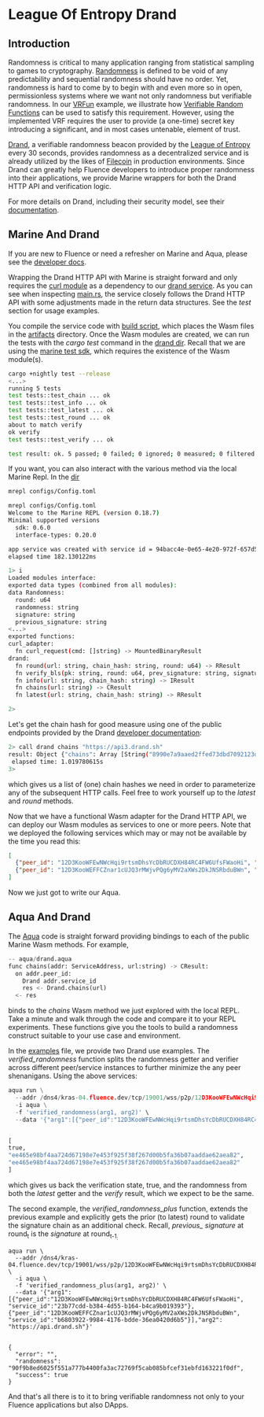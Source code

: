 # League Of Entropy Drand

## Introduction

Randomness is critical to many application ranging from statistical sampling to games to cryptography. [Randomness](https://en.wikipedia.org/wiki/Randomness) is defined to be void of any predictability and sequential randomness should have no order. Yet, randomness is hard to come by to begin with and even more so in open, permissionless systems where we want not only randomness but verifiable randomness. In our [VRFun](../vrfun/) example, we illustrate how [Verifiable Random Functions](https://people.csail.mit.edu/silvio/Selected%20Scientific%20Papers/Pseudo%20Randomness/Verifiable_Random_Functions.pdf) can be used to satisfy this requirement. However, using the implemented VRF requires the user to provide (a one-time) secret key introducing a significant, and in most cases untenable, element of trust.

[Drand](https://drand.love/), a verifiable randomness beacon provided by the [League of Entropy](https://en.wikipedia.org/wiki/League_of_entropy) every 30 seconds, provides randomness as a decentralized service and is already utilized by the likes of [Filecoin](https://spec.filecoin.io/libraries/drand/) in production environments. Since Drand can greatly help Fluence developers to introduce proper randomness into their applications, we provide Marine wrappers for both the Drand HTTP API and verification logic.

For more details on Drand, including their security model, see their [documentation](https://drand.love/docs/).

## Marine And Drand

If you are new to Fluence or need a refresher on Marine and Aqua, please see the [developer docs](https://fluence.dev/docs/learn/overview).

Wrapping the Drand HTTP API with Marine is straight forward and only requires the [curl module](./services/curl_adapter/) as a dependency to our [drand service](./services/drand). As you can see when inspecting [main.rs](./services/drand/src/main.rs), the service closely follows the Drand HTTP API with some adjustments made in the return data structures. See the *test* section for usage examples.

You compile the service code with [build script](./services/scripts/build.sh), which places the Wasm files in the [artifacts](./services/artifacts/) directory. Once the Wasm modules are created, we can run the tests with the *cargo test* command in the [drand dir](./services/drand/). Recall that we are using the [marine test sdk](https://crates.io/crates/marine-rs-sdk-test), which requires the existence of the Wasm module(s).

```bash
cargo +nightly test --release
<...>
running 5 tests
test tests::test_chain ... ok
test tests::test_info ... ok
test tests::test_latest ... ok
test tests::test_round ... ok
about to match verify
ok verify
test tests::test_verify ... ok

test result: ok. 5 passed; 0 failed; 0 ignored; 0 measured; 0 filtered out; finished in 1.85s
```

If you want, you can also interact with the various method via the local Marine Repl. In the [ dir](./services)

```bash
mrepl configs/Config.toml

mrepl configs/Config.toml
Welcome to the Marine REPL (version 0.18.7)
Minimal supported versions
  sdk: 0.6.0
  interface-types: 0.20.0

app service was created with service id = 94bacc4e-0e65-4e20-972f-657d5ef60d69
elapsed time 182.130122ms

1> i
Loaded modules interface:
exported data types (combined from all modules):
data Randomness:
  round: u64
  randomness: string
  signature: string
  previous_signature: string
<...>
exported functions:
curl_adapter:
  fn curl_request(cmd: []string) -> MountedBinaryResult
drand:
  fn round(url: string, chain_hash: string, round: u64) -> RResult
  fn verify_bls(pk: string, round: u64, prev_signature: string, signature: string) -> VResult
  fn info(url: string, chain_hash: string) -> IResult
  fn chains(url: string) -> CResult
  fn latest(url: string, chain_hash: string) -> RResult

2>
```

Let's get the chain hash for good measure using one of the public endpoints provided by the Drand [developer documentation](https://drand.love/developer/http-api/#public-endpoints):

```bash
2> call drand chains "https://api3.drand.sh"
result: Object {"chains": Array [String("8990e7a9aaed2ffed73dbd7092123d6f289930540d7651336225dc172e51b2ce")], "stderr": String("")}
 elapsed time: 1.019780615s
3>
```

which gives us a list of (one) chain hashes we need in order to parameterize any of the subsequent HTTP calls. Feel free to work yourself up to the *latest* and *round* methods.

Now that we have a functional Wasm adapter for the Drand HTTP API, we can deploy our Wasm modules as services to one or more peers. Note that we deployed the following services which may or may not be available by the time you read this:

```json
[
  {"peer_id": "12D3KooWFEwNWcHqi9rtsmDhsYcDbRUCDXH84RC4FW6UfsFWaoHi", "service_id":"9ce718ce-a4e6-485e-b33f-7014fc47c01e"}, 
  {"peer_id": "12D3KooWEFFCZnar1cUJQ3rMWjvPQg6yMV2aXWs2DkJNSRbduBWn", "service_id":"9ce718ce-a4e6-485e-b33f-7014fc47c01e"}
] 
```

Now we just got to write our Aqua.

## Aqua And Drand

The [Aqua](/aqua/drand_lib.aqua) code is straight forward providing bindings to each of the public Marine Wasm methods. For example,

```python
-- aqua/drand.aqua
func chains(addr: ServiceAddress, url:string) -> CResult:
  on addr.peer_id:
    Drand addr.service_id
    res <- Drand.chains(url)
  <- res
```

binds to the *chains* Wasm method we just explored with the local REPL. Take a minute and walk through the code and compare it to your REPL experiments. These functions give you the tools to build a randomness construct suitable to your use case and environment.

In the [examples](./aqua/drand_examples.aqua) file, we provide two Drand use examples. The *verified_randomness* function splits the randomness getter and verifier across different peer/service instances to further minimize the any peer shenanigans. Using the above services:

```python
aqua run \
  --addr /dns4/kras-04.fluence.dev/tcp/19001/wss/p2p/12D3KooWFEwNWcHqi9rtsmDhsYcDbRUCDXH84RC4FW6UfsFWaoHi \
  -i aqua \
  -f 'verified_randomness(arg1, arg2)' \
  --data '{"arg1":[{"peer_id":"12D3KooWFEwNWcHqi9rtsmDhsYcDbRUCDXH84RC4FW6UfsFWaoHi", "service_id":"23b77cdd-b384-4d55-b164-b4ca9b019393"},{"peer_id":"12D3KooWEFFCZnar1cUJQ3rMWjvPQg6yMV2aXWs2DkJNSRbduBWn", "service_id":"b6803922-9984-4176-bdde-36ea0420d6b5"}],"arg2": "https://api.drand.sh"}'


[
true,
"ee465e98bf4aa724d67198e7e453f925f38f267d00b5fa36b07aaddae62aea82",
"ee465e98bf4aa724d67198e7e453f925f38f267d00b5fa36b07aaddae62aea82"
]
```

which gives us back the verification state, true, and the randomness from both the *latest* getter and the *verify* result, which we expect to be the same.

The second example, the *verified_randomness_plus* function, extends the previous example and explicitly gets the prior (to latest) round to validate the signature chain as an additional check. Recall,  *previous_ signature* at round<sub>t</sub> is the *signature* at round<sub>t-1<sub>:

```aqua
aqua run \
  --addr /dns4/kras-04.fluence.dev/tcp/19001/wss/p2p/12D3KooWFEwNWcHqi9rtsmDhsYcDbRUCDXH84RC4FW6UfsFWaoHi \
  -i aqua \
  -f 'verified_randomness_plus(arg1, arg2)' \
  --data '{"arg1":[{"peer_id":"12D3KooWFEwNWcHqi9rtsmDhsYcDbRUCDXH84RC4FW6UfsFWaoHi", "service_id":"23b77cdd-b384-4d55-b164-b4ca9b019393"},{"peer_id":"12D3KooWEFFCZnar1cUJQ3rMWjvPQg6yMV2aXWs2DkJNSRbduBWn", "service_id":"b6803922-9984-4176-bdde-36ea0420d6b5"}],"arg2": "https://api.drand.sh"}'


{
  "error": "",
  "randomness": "90f9b8ed6025f551a777b4400fa3ac72769f5cab085bfcef31ebfd163221f0df",
  "success": true
}
```

And that's all there is to it to bring verifiable randomness not only to your Fluence applications but also DApps.
